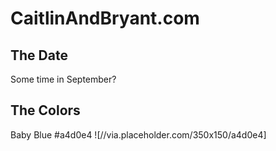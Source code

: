 # CaitlinAndBryant.com

## The Date
Some time in September?


## The Colors
Baby Blue #a4d0e4
![//via.placeholder.com/350x150/a4d0e4]
